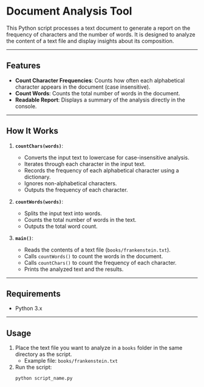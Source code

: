 # Document Analysis Tool

This Python script processes a text document to generate a report on the frequency of characters and the number of words. It is designed to analyze the content of a text file and display insights about its composition.

---

## Features

- **Count Character Frequencies**: Counts how often each alphabetical character appears in the document (case insensitive).
- **Count Words**: Counts the total number of words in the document.
- **Readable Report**: Displays a summary of the analysis directly in the console.

---

## How It Works

1. **`countChars(words)`**:

   - Converts the input text to lowercase for case-insensitive analysis.
   - Iterates through each character in the input text.
   - Records the frequency of each alphabetical character using a dictionary.
   - Ignores non-alphabetical characters.
   - Outputs the frequency of each character.

2. **`countWords(words)`**:

   - Splits the input text into words.
   - Counts the total number of words in the text.
   - Outputs the total word count.

3. **`main()`**:
   - Reads the contents of a text file (`books/frankenstein.txt`).
   - Calls `countWords()` to count the words in the document.
   - Calls `countChars()` to count the frequency of each character.
   - Prints the analyzed text and the results.

---

## Requirements

- Python 3.x

---

## Usage

1. Place the text file you want to analyze in a `books` folder in the same directory as the script.
   - Example file: `books/frankenstein.txt`
2. Run the script:
   ```bash
   python script_name.py
   ```
